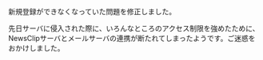 新規登録ができなくなっていた問題を修正しました。

先日サーバに侵入された際に、いろんなところのアクセス制限を強めたために、NewsClipサーバとメールサーバの連携が断たれてしまったようです。ご迷惑をおかけしました。






